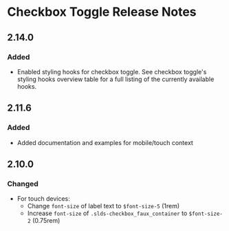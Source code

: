 <!-- Release notes authoring guidelines: http://keepachangelog.com/ -->

# Checkbox Toggle Release Notes

<!-- ## [Unreleased] -->

## 2.14.0

### Added

- Enabled styling hooks for checkbox toggle. See checkbox toggle's styling hooks overview table for a full listing of the currently available hooks.

## 2.11.6

### Added

- Added documentation and examples for mobile/touch context

## 2.10.0

### Changed

- For touch devices:
  - Change `font-size` of label text to `$font-size-5` (1rem)
  - Increase `font-size` of `.slds-checkbox_faux_container` to `$font-size-2` (0.75rem)

<!-- ## [VERSION] -->
